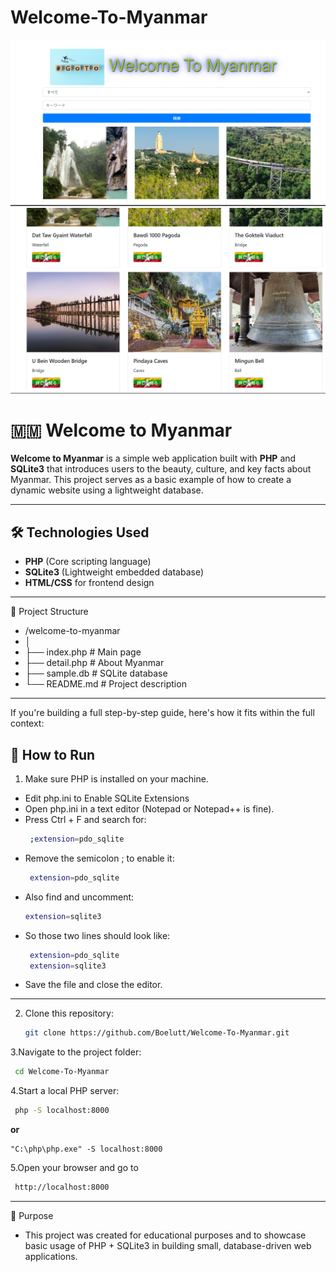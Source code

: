 # Welcome-To-Myanmar
![image](https://github.com/Boelutt/Welcome-To-Myanmar/blob/master/welcomeToMyanmar.png)
![image](https://github.com/Boelutt/Welcome-To-Myanmar/blob/master/myanmar.png)

# 🇲🇲 Welcome to Myanmar

**Welcome to Myanmar** is a simple web application built with **PHP** and **SQLite3** that introduces users to the beauty, culture, and key facts about Myanmar. This project serves as a basic example of how to create a dynamic website using a lightweight database.

---

## 🛠️ Technologies Used

- **PHP** (Core scripting language)  
- **SQLite3** (Lightweight embedded database)  
- **HTML/CSS** for frontend design  


---
📂 Project Structure
- /welcome-to-myanmar
- │
- ├── index.php               # Main page
- ├── detail.php              # About Myanmar
- ├── sample.db               # SQLite database         
- └── README.md               # Project description

---
If you're building a full step-by-step guide, here's how it fits within the full context:
## 🚀 How to Run

1. Make sure PHP is installed on your machine.
- Edit php.ini to Enable SQLite Extensions
- Open php.ini in a text editor (Notepad or Notepad++ is fine).
- Press Ctrl + F and search for:
  ```bash
   ;extension=pdo_sqlite
  ```
- Remove the semicolon ; to enable it:
  ```bash
   extension=pdo_sqlite
  ```
- Also find and uncomment:
  ```bash
  extension=sqlite3
  ```
- So those two lines should look like:
  ```bash
   extension=pdo_sqlite
   extension=sqlite3
  ```
- Save the file and close the editor.
---

  
2. Clone this repository:
   ```bash
   git clone https://github.com/Boelutt/Welcome-To-Myanmar.git
   ```
3.Navigate to the project folder:
   ```bash
    cd Welcome-To-Myanmar
   ```
4.Start a local PHP server:
   ```bash
    php -S localhost:8000
   ```
**or**
   ```
 "C:\php\php.exe" -S localhost:8000
   ```
5.Open your browser and go to 
   ```bash
    http://localhost:8000
   ```
---
📌 Purpose
- This project was created for educational purposes and to showcase basic usage of PHP + SQLite3 in building small, database-driven web applications.



